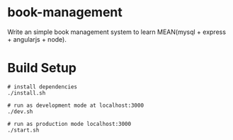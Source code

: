# book-management
Write an simple book management system to learn MEAN(mysql + express + angularjs + node).

# Build Setup

```shell
# install dependencies
./install.sh

# run as development mode at localhost:3000
./dev.sh

# run as production mode localhost:3000
./start.sh
```
